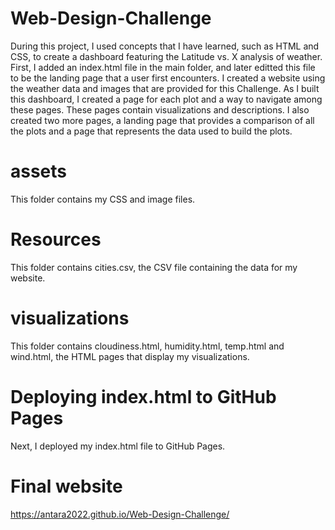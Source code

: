 # Web-Design-Challenge
During this project, I used concepts that I have learned, such as HTML and CSS, to create a dashboard featuring the Latitude vs. X analysis of weather. First, I added an index.html file in the main folder, and later editted this file to be the landing page that a user first encounters. I created a website using the weather data and images that are provided for this Challenge. As I built this dashboard, I created a page for each plot and a way to navigate among these pages. These pages contain visualizations and descriptions. I also created two more pages, a landing page that provides a comparison of all the plots and a page that represents the data used to build the plots.

# assets
This folder contains my CSS and image files.

# Resources
This folder contains cities.csv, the CSV file containing the data for my website.

# visualizations
This folder contains cloudiness.html, humidity.html, temp.html and wind.html, the HTML pages that display my visualizations.

# Deploying index.html to GitHub Pages
Next, I deployed my index.html file to GitHub Pages.

# Final website
https://antara2022.github.io/Web-Design-Challenge/
